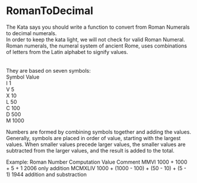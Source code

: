 RomanToDecimal
==============

The Kata says you should write a function to convert from Roman Numerals to decimal numerals. 
<br> In order to keep the kata light, we will not check for valid Roman Numeral.
<br> Roman numerals, the numeral system of ancient Rome, uses combinations of letters from the Latin alphabet to signify values. 
<br>
<br>
<br>They are based on seven symbols:
<br>Symbol	Value
<br>I	1
<br>V	5
<br>X	10
<br>L	50
<br>C	100
<br>D	500
<br>M	1000


Numbers are formed by combining symbols together and adding the values. 
Generally, symbols are placed in order of value, starting with the largest values. 
When smaller values precede larger values, the smaller values are subtracted from the larger values, and the result is added to the total.

Example:
Roman Number	Computation	                                Value	    Comment
MMVI	        1000 + 1000 + 5 + 1	                        2006	    only addition
MCMXLIV	      1000 + (1000 - 100) + (50 - 10) + (5 - 1)	  1944	    addition and substraction
